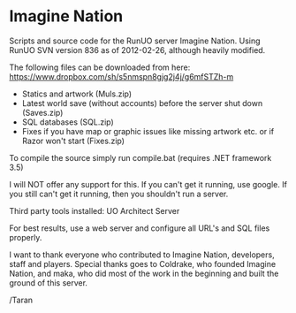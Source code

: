 Imagine Nation
=============

Scripts and source code for the RunUO server Imagine Nation. 
Using RunUO SVN version 836 as of 2012-02-26, although heavily modified.

The following files can be downloaded from here: https://www.dropbox.com/sh/s5nmspn8gjg2j4j/g6mfSTZh-m
* Statics and artwork (Muls.zip)
* Latest world save (without accounts) before the server shut down (Saves.zip)
* SQL databases (SQL.zip)
* Fixes if you have map or graphic issues like missing artwork etc. or if Razor won't start (Fixes.zip)

To compile the source simply run compile.bat (requires .NET framework 3.5)

I will NOT offer any support for this. If you can't get it running, use google.
If you still can't get it running, then you shouldn't run a server.

Third party tools installed:
UO Architect Server

For best results, use a web server and configure all URL's and SQL files properly.

I want to thank everyone who contributed to Imagine Nation, developers, staff and players.
Special thanks goes to Coldrake, who founded Imagine Nation, and maka, who did most
of the work in the beginning and built the ground of this server.

/Taran
